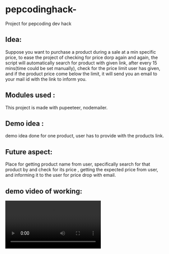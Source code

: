 # pepcodinghack-
Project for pepcoding dev hack
## Idea: 
  Suppose you want to purchase a product during a sale at a min specific price, to ease the project of checking for price dorp again and again, 
  the script will automatically search for product with given link, after every 15 mins(time could be set manually), check for the price limit user has given, and if the product     price come below the limit, it will send you an email to your mail id with the link to inform you.  
## Modules used : 
This project is made with pupeeteer, nodemailer.

## Demo idea :
  demo idea done for one product, user has to provide with the products link.

## Future aspect:
   Place for getting product name from user, specifically search for that product by and check for its price , getting the expected price from user, and informing it to the user for price drop with email.
   
## demo video of working:



<video controls autoplay>
  <source src="https://user-images.githubusercontent.com/47384034/114813422-b4150680-9dcf-11eb-97f6-7a259bda6387.mp4" type="video/mp4">
</video>
